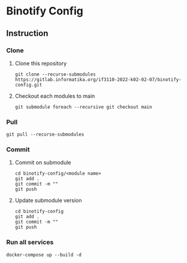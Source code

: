 # Binotify Config

## Instruction

### Clone
1. Clone this repository
    ```
    git clone --recurse-submodules https://gitlab.informatika.org/if3110-2022-k02-02-07/binotify-config.git
    ```
2. Checkout each modules to main
    ```
    git submodule foreach --recursive git checkout main
    ```

### Pull
```
git pull --recurse-submodules
```

### Commit
1. Commit on submodule
	```
    cd binotify-config/<module name>
    git add .
    git commit -m ""
    git push
    ```
2. Update submodule version
	```
    cd binotify-config
    git add .
    git commit -m ""
    git push
    ```

### Run all services
```
docker-compose up --build -d
```

